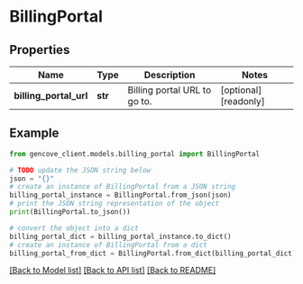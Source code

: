 # BillingPortal


## Properties

Name | Type | Description | Notes
------------ | ------------- | ------------- | -------------
**billing_portal_url** | **str** | Billing portal URL to go to. | [optional] [readonly]

## Example

```python
from gencove_client.models.billing_portal import BillingPortal

# TODO update the JSON string below
json = "{}"
# create an instance of BillingPortal from a JSON string
billing_portal_instance = BillingPortal.from_json(json)
# print the JSON string representation of the object
print(BillingPortal.to_json())

# convert the object into a dict
billing_portal_dict = billing_portal_instance.to_dict()
# create an instance of BillingPortal from a dict
billing_portal_from_dict = BillingPortal.from_dict(billing_portal_dict)
```
[[Back to Model list]](../README.md#documentation-for-models) [[Back to API list]](../README.md#documentation-for-api-endpoints) [[Back to README]](../README.md)
